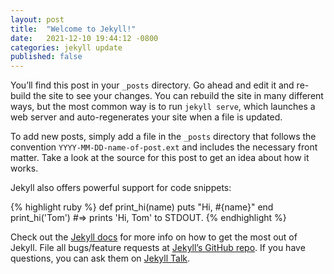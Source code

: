 ```yaml
---
layout: post
title:  "Welcome to Jekyll!"
date:   2021-12-10 19:44:12 -0800
categories: jekyll update
published: false
---
```


You’ll find this post in your `_posts` directory. Go ahead and edit it 
and re-build the site to see your changes. You can rebuild the site in 
many different ways, but the most common way is to run `jekyll serve`, 
which launches a web server and auto-regenerates your site when a file 
is updated.

To add new posts, simply add a file in the `_posts` directory that 
follows the convention `YYYY-MM-DD-name-of-post.ext` and includes the 
necessary front matter. Take a look at the source for this post to get 
an idea about how it works.

Jekyll also offers powerful support for code snippets:

{% highlight ruby %}
def print_hi(name)
  puts "Hi, #{name}"
end
print_hi('Tom')
#=> prints 'Hi, Tom' to STDOUT.
{% endhighlight %}

Check out the [Jekyll docs][jekyll-docs] for more info on how to get the most out of Jekyll. File all bugs/feature requests at [Jekyll’s GitHub repo][jekyll-gh]. If you have questions, you can ask them on [Jekyll Talk][jekyll-talk].

[jekyll-docs]: https://jekyllrb.com/docs/home
[jekyll-gh]:   https://github.com/jekyll/jekyll
[jekyll-talk]: https://talk.jekyllrb.com/
